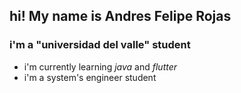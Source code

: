 ## hi! My name is Andres Felipe Rojas

### i'm a "universidad del valle" student 

- i'm currently learning *java* and *flutter*
- i'm a system's engineer student
